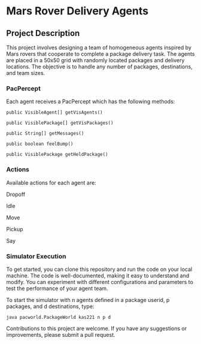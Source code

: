 # Mars Rover Delivery Agents

## Project Description

This project involves designing a team of homogeneous agents inspired by Mars rovers that cooperate to complete a package delivery task. The agents are placed in a 50x50 grid with randomly located packages and delivery locations. The objective is to handle any number of packages, destinations, and team sizes.

### PacPercept
Each agent receives a PacPercept which has the following methods:

`public VisibleAgent[] getVisAgents()`

`public VisiblePackage[] getVisPackages()`

`public String[] getMessages()`

`public boolean feelBump()`

`public VisiblePackage getHeldPackage()`

### Actions
Available actions for each agent are:

Dropoff

Idle

Move

Pickup

Say

### Simulator Execution
To get started, you can clone this repository and run the code on your local machine. The code is well-documented, making it easy to understand and modify. You can experiment with different configurations and parameters to test the performance of your agent team.

To start the simulator with n agents defined in a package userid, p packages, and d destinations, type:

`java pacworld.PackageWorld kas221 n p d`

Contributions to this project are welcome. If you have any suggestions or improvements, please submit a pull request.





